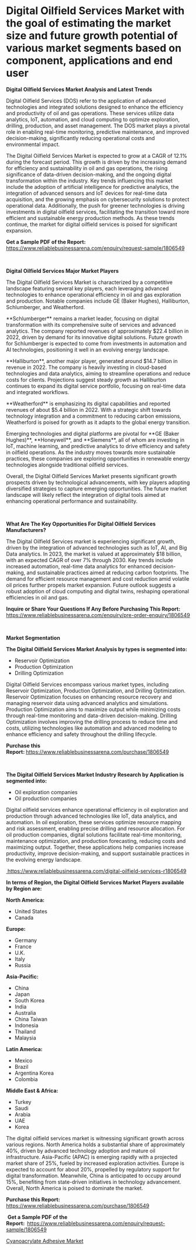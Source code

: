 <p><h1>Digital Oilfield Services Market with the goal of estimating the market size and future growth potential of various market segments based on component, applications and end user</h1></p><p><strong>Digital Oilfield Services Market Analysis and Latest Trends</strong></p>
<p><p>Digital Oilfield Services (DOS) refer to the application of advanced technologies and integrated solutions designed to enhance the efficiency and productivity of oil and gas operations. These services utilize data analytics, IoT, automation, and cloud computing to optimize exploration, drilling, production, and asset management. The DOS market plays a pivotal role in enabling real-time monitoring, predictive maintenance, and improved decision-making, significantly reducing operational costs and environmental impact.</p><p>The Digital Oilfield Services Market is expected to grow at a CAGR of 12.1% during the forecast period. This growth is driven by the increasing demand for efficiency and sustainability in oil and gas operations, the rising significance of data-driven decision-making, and the ongoing digital transformation within the industry. Key trends influencing this market include the adoption of artificial intelligence for predictive analytics, the integration of advanced sensors and IoT devices for real-time data acquisition, and the growing emphasis on cybersecurity solutions to protect operational data. Additionally, the push for greener technologies is driving investments in digital oilfield services, facilitating the transition toward more efficient and sustainable energy production methods. As these trends continue, the market for digital oilfield services is poised for significant expansion.</p></p>
<p><strong>Get a Sample PDF of the Report:&nbsp;</strong> <a href="https://www.reliablebusinessarena.com/enquiry/request-sample/1806549?utm_campaign=2221&utm_medium=2&utm_source=Github&utm_content=ia&utm_term=31032025&utm_id=digital-oilfield-services">https://www.reliablebusinessarena.com/enquiry/request-sample/1806549</a></p>
<p>&nbsp;</p>
<p><strong>Digital Oilfield Services Major Market Players</strong></p>
<p><p>The Digital Oilfield Services Market is characterized by a competitive landscape featuring several key players, each leveraging advanced technologies to enhance operational efficiency in oil and gas exploration and production. Notable companies include GE (Baker Hughes), Halliburton, Schlumberger, and Weatherford.</p><p>**Schlumberger** remains a market leader, focusing on digital transformation with its comprehensive suite of services and advanced analytics. The company reported revenues of approximately $22.4 billion in 2022, driven by demand for its innovative digital solutions. Future growth for Schlumberger is expected to come from investments in automation and AI technologies, positioning it well in an evolving energy landscape.</p><p>**Halliburton**, another major player, generated around $14.7 billion in revenue in 2022. The company is heavily investing in cloud-based technologies and data analytics, aiming to streamline operations and reduce costs for clients. Projections suggest steady growth as Halliburton continues to expand its digital service portfolio, focusing on real-time data and integrated workflows.</p><p>**Weatherford** is emphasizing its digital capabilities and reported revenues of about $5.4 billion in 2022. With a strategic shift towards technology integration and a commitment to reducing carbon emissions, Weatherford is poised for growth as it adapts to the global energy transition.</p><p>Emerging technologies and digital platforms are pivotal for **GE (Baker Hughes)**, **Honeywell**, and **Siemens**, all of whom are investing in IoT, machine learning, and predictive analytics to drive efficiency and safety in oilfield operations. As the industry moves towards more sustainable practices, these companies are exploring opportunities in renewable energy technologies alongside traditional oilfield services.</p><p>Overall, the Digital Oilfield Services Market presents significant growth prospects driven by technological advancements, with key players adopting diversified strategies to capture emerging opportunities. The future market landscape will likely reflect the integration of digital tools aimed at enhancing operational performance and sustainability.</p></p>
<p>&nbsp;</p>
<p><strong>What Are The Key Opportunities For Digital Oilfield Services Manufacturers?</strong></p>
<p><p>The Digital Oilfield Services market is experiencing significant growth, driven by the integration of advanced technologies such as IoT, AI, and Big Data analytics. In 2023, the market is valued at approximately $18 billion, with an expected CAGR of over 7% through 2030. Key trends include increased automation, real-time data analytics for enhanced decision-making, and sustainable practices aimed at reducing carbon footprints. The demand for efficient resource management and cost reduction amid volatile oil prices further propels market expansion. Future outlook suggests a robust adoption of cloud computing and digital twins, reshaping operational efficiencies in oil and gas.</p></p>
<p><strong>Inquire or Share Your Questions If Any Before Purchasing This Report:</strong> <a href="https://www.reliablebusinessarena.com/enquiry/pre-order-enquiry/1806549?utm_campaign=2221&utm_medium=2&utm_source=Github&utm_content=ia&utm_term=31032025&utm_id=digital-oilfield-services">https://www.reliablebusinessarena.com/enquiry/pre-order-enquiry/1806549</a></p>
<p>&nbsp;</p>
<p><strong>Market Segmentation</strong></p>
<p><strong>The Digital Oilfield Services Market Analysis by types is segmented into:</strong></p>
<p><ul><li>Reservoir Optimization</li><li>Production Optimization</li><li>Drilling Optimization</li></ul></p>
<p><p>Digital Oilfield Services encompass various market types, including Reservoir Optimization, Production Optimization, and Drilling Optimization. Reservoir Optimization focuses on enhancing resource recovery and managing reservoir data using advanced analytics and simulations. Production Optimization aims to maximize output while minimizing costs through real-time monitoring and data-driven decision-making. Drilling Optimization involves improving the drilling process to reduce time and costs, utilizing technologies like automation and advanced modeling to enhance efficiency and safety throughout the drilling lifecycle.</p></p>
<p><strong>Purchase this Report:&nbsp;</strong><a href="https://www.reliablebusinessarena.com/purchase/1806549?utm_campaign=2221&utm_medium=2&utm_source=Github&utm_content=ia&utm_term=31032025&utm_id=digital-oilfield-services">https://www.reliablebusinessarena.com/purchase/1806549</a></p>
<p>&nbsp;</p>
<p><strong>The Digital Oilfield Services Market Industry Research by Application is segmented into:</strong></p>
<p><ul><li>Oil exploration companies</li><li>Oil production companies</li></ul></p>
<p><p>Digital oilfield services enhance operational efficiency in oil exploration and production through advanced technologies like IoT, data analytics, and automation. In oil exploration, these services optimize resource mapping and risk assessment, enabling precise drilling and resource allocation. For oil production companies, digital solutions facilitate real-time monitoring, maintenance optimization, and production forecasting, reducing costs and maximizing output. Together, these applications help companies increase productivity, improve decision-making, and support sustainable practices in the evolving energy landscape.</p></p>
<p><a href="https://www.reliablebusinessarena.com/digital-oilfield-services-r1806549?utm_campaign=2221&utm_medium=2&utm_source=Github&utm_content=ia&utm_term=31032025&utm_id=digital-oilfield-services">&nbsp;https://www.reliablebusinessarena.com/digital-oilfield-services-r1806549</a></p>
<p><strong>In terms of Region, the Digital Oilfield Services Market Players available by Region are:</strong></p>
<p>
    <p> <strong> North America: </strong>
        <ul>
            <li>United States</li>
            <li>Canada</li>
        </ul>
        </p> 
    <p> <strong> Europe: </strong>
        <ul>
            <li>Germany</li>
            <li>France</li>
            <li>U.K.</li>
            <li>Italy</li>
            <li>Russia</li>
        </ul>
        </p> 
    <p> <strong> Asia-Pacific: </strong>
        <ul>
            <li>China</li>
            <li>Japan</li>
            <li>South Korea</li>
            <li>India</li>
            <li>Australia</li>
            <li>China Taiwan</li>
            <li>Indonesia</li>
            <li>Thailand</li>
            <li>Malaysia</li>
        </ul>
        </p> 
    <p> <strong> Latin America: </strong>
        <ul>
            <li>Mexico</li>
            <li>Brazil</li>
            <li>Argentina Korea</li>
            <li>Colombia</li>
        </ul>
        </p> 
    <p> <strong> Middle East & Africa: </strong>
        <ul>
            <li>Turkey</li>
            <li>Saudi</li>
            <li>Arabia</li>
            <li>UAE</li>
            <li>Korea</li>
        </ul>
    </p>
    </p>
<p><p>The digital oilfield services market is witnessing significant growth across various regions. North America holds a substantial share of approximately 40%, driven by advanced technology adoption and mature oil infrastructure. Asia-Pacific (APAC) is emerging rapidly with a projected market share of 25%, fueled by increased exploration activities. Europe is expected to account for about 20%, propelled by regulatory support for digital transformation. Meanwhile, China is anticipated to occupy around 15%, benefiting from state-driven initiatives in technology advancement. Overall, North America is poised to dominate the market.</p></p>
<p><strong>Purchase this Report: </strong><a href="https://www.reliablebusinessarena.com/purchase/1806549?utm_campaign=2221&utm_medium=2&utm_source=Github&utm_content=ia&utm_term=31032025&utm_id=digital-oilfield-services">https://www.reliablebusinessarena.com/purchase/1806549</a></p>
<p>&nbsp;<strong>Get a Sample PDF of the Report:&nbsp;&nbsp;</strong><a href="https://www.reliablebusinessarena.com/enquiry/request-sample/1806549?utm_campaign=2221&utm_medium=2&utm_source=Github&utm_content=ia&utm_term=31032025&utm_id=digital-oilfield-services">https://www.reliablebusinessarena.com/enquiry/request-sample/1806549</a></p>
<p><strong></strong></p>
<p><p><a href="https://github.com/delindacallegari68/Market-Research-Report-List-1/blob/main/cyanoacrylate-adhesive-market.md?utm_campaign=2221&utm_medium=2&utm_source=Github&utm_content=ia&utm_term=31032025&utm_id=digital-oilfield-services">Cyanoacrylate Adhesive Market</a></p></p>